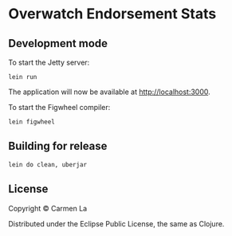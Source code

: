# Overwatch Endorsement Stats

## Development mode

To start the Jetty server:

    lein run

The application will now be available at [http://localhost:3000](http://localhost:3000).
    
To start the Figwheel compiler:

    lein figwheel


## Building for release

```
lein do clean, uberjar

```
## License

Copyright © Carmen La

Distributed under the Eclipse Public License, the same as Clojure.